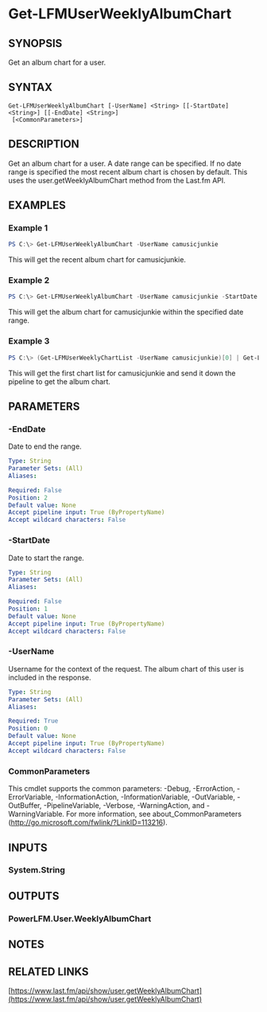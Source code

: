 # Get-LFMUserWeeklyAlbumChart

## SYNOPSIS
Get an album chart for a user.

## SYNTAX

```
Get-LFMUserWeeklyAlbumChart [-UserName] <String> [[-StartDate] <String>] [[-EndDate] <String>]
 [<CommonParameters>]
```

## DESCRIPTION
Get an album chart for a user. A date range can be specified. If no date range is specified the most recent album chart is chosen by default. This uses the user.getWeeklyAlbumChart method from the Last.fm API.

## EXAMPLES

### Example 1
```powershell
PS C:\> Get-LFMUserWeeklyAlbumChart -UserName camusicjunkie
```

This will get the recent album chart for camusicjunkie.

### Example 2
```powershell
PS C:\> Get-LFMUserWeeklyAlbumChart -UserName camusicjunkie -StartDate 11/1/2018 -EndDate 12/1/2018
```

This will get the album chart for camusicjunkie within the specified date range.

### Example 3
```powershell
PS C:\> (Get-LFMUserWeeklyChartList -UserName camusicjunkie)[0] | Get-LFMUserWeeklyAlbumChart
```

This will get the first chart list for camusicjunkie and send it down the pipeline to get the album chart.

## PARAMETERS

### -EndDate
Date to end the range.

```yaml
Type: String
Parameter Sets: (All)
Aliases:

Required: False
Position: 2
Default value: None
Accept pipeline input: True (ByPropertyName)
Accept wildcard characters: False
```

### -StartDate
Date to start the range.

```yaml
Type: String
Parameter Sets: (All)
Aliases:

Required: False
Position: 1
Default value: None
Accept pipeline input: True (ByPropertyName)
Accept wildcard characters: False
```

### -UserName
Username for the context of the request. The album chart of this user is included in the response.

```yaml
Type: String
Parameter Sets: (All)
Aliases:

Required: True
Position: 0
Default value: None
Accept pipeline input: True (ByPropertyName)
Accept wildcard characters: False
```

### CommonParameters
This cmdlet supports the common parameters: -Debug, -ErrorAction, -ErrorVariable, -InformationAction, -InformationVariable, -OutVariable, -OutBuffer, -PipelineVariable, -Verbose, -WarningAction, and -WarningVariable. For more information, see about_CommonParameters (http://go.microsoft.com/fwlink/?LinkID=113216).

## INPUTS

### System.String

## OUTPUTS

### PowerLFM.User.WeeklyAlbumChart

## NOTES

## RELATED LINKS

[https://www.last.fm/api/show/user.getWeeklyAlbumChart](https://www.last.fm/api/show/user.getWeeklyAlbumChart)
